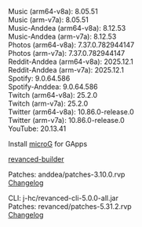 Music (arm64-v8a): 8.05.51  
Music (arm-v7a): 8.05.51  
Music-Anddea (arm64-v8a): 8.12.53  
Music-Anddea (arm-v7a): 8.12.53  
Photos (arm64-v8a): 7.37.0.782944147  
Photos (arm-v7a): 7.37.0.782944147  
Reddit-Anddea (arm64-v8a): 2025.12.1  
Reddit-Anddea (arm-v7a): 2025.12.1  
Spotify: 9.0.64.586  
Spotify-Anddea: 9.0.64.586  
Twitch (arm64-v8a): 25.2.0  
Twitch (arm-v7a): 25.2.0  
Twitter (arm64-v8a): 10.86.0-release.0  
Twitter (arm-v7a): 10.86.0-release.0  
YouTube: 20.13.41  

Install [microG](https://github.com/ReVanced/GmsCore/releases) for GApps  

[revanced-builder](https://github.com/geologically/revanced-builder)
  
Patches: anddea/patches-3.10.0.rvp  
[Changelog](https://github.com/anddea/revanced-patches/releases/tag/v3.10.0)

CLI: j-hc/revanced-cli-5.0.0-all.jar  
Patches: revanced/patches-5.31.2.rvp  
[Changelog](https://github.com/revanced/revanced-patches/releases/tag/v5.31.2)  
